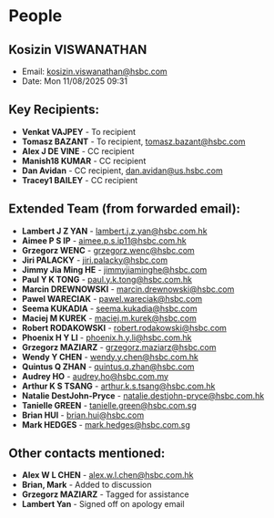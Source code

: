 # People

## Kosizin VISWANATHAN
- Email: kosizin.viswanathan@hsbc.com
- Date: Mon 11/08/2025 09:31

## Key Recipients:
- **Venkat VAJPEY** - To recipient
- **Tomasz BAZANT** - To recipient, tomasz.bazant@hsbc.com
- **Alex J DE VINE** - CC recipient
- **Manish18 KUMAR** - CC recipient
- **Dan Avidan** - CC recipient, dan.avidan@us.hsbc.com
- **Tracey1 BAILEY** - CC recipient

## Extended Team (from forwarded email):
- **Lambert J Z YAN** - lambert.j.z.yan@hsbc.com.hk
- **Aimee P S IP** - aimee.p.s.ip11@hsbc.com.hk
- **Grzegorz WENC** - grzegorz.wenc@hsbc.com
- **Jiri PALACKY** - jiri.palacky@hsbc.com
- **Jimmy Jia Ming HE** - jimmyjiaminghe@hsbc.com
- **Paul Y K TONG** - paul.y.k.tong@hsbc.com.hk
- **Marcin DREWNOWSKI** - marcin.drewnowski@hsbc.com
- **Pawel WARECIAK** - pawel.wareciak@hsbc.com
- **Seema KUKADIA** - seema.kukadia@hsbc.com
- **Maciej M KUREK** - maciej.m.kurek@hsbc.com
- **Robert RODAKOWSKI** - robert.rodakowski@hsbc.com
- **Phoenix H Y LI** - phoenix.h.y.li@hsbc.com.hk
- **Grzegorz MAZIARZ** - grzegorz.maziarz@hsbc.com
- **Wendy Y CHEN** - wendy.y.chen@hsbc.com.hk
- **Quintus Q ZHAN** - quintus.q.zhan@hsbc.com
- **Audrey HO** - audrey.ho@hsbc.com.my
- **Arthur K S TSANG** - arthur.k.s.tsang@hsbc.com.hk
- **Natalie DestJohn-Pryce** - natalie.destjohn-pryce@hsbc.com.hk
- **Tanielle GREEN** - tanielle.green@hsbc.com.sg
- **Brian HUI** - brian.hui@hsbc.com
- **Mark HEDGES** - mark.hedges@hsbc.com.sg

## Other contacts mentioned:
- **Alex W L CHEN** - alex.w.l.chen@hsbc.com.hk
- **Brian, Mark** - Added to discussion
- **Grzegorz MAZIARZ** - Tagged for assistance
- **Lambert Yan** - Signed off on apology email